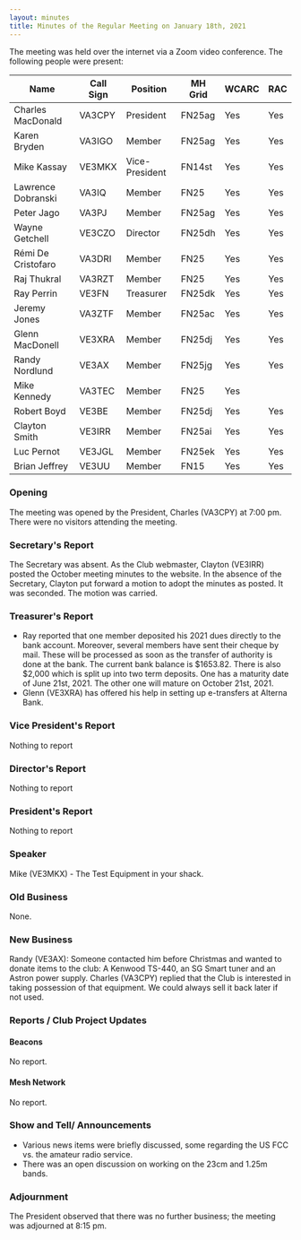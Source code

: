 ```yaml
---
layout: minutes
title: Minutes of the Regular Meeting on January 18th, 2021
---
```

The meeting was held over the internet via a Zoom video conference.
The following people were present:

| Name                   | Call Sign  | Position         | MH Grid | WCARC | RAC |
|------------------------|------------|------------------|---------|-------|-----|
| Charles MacDonald      | VA3CPY     | President        | FN25ag  | Yes   | Yes |
| Karen Bryden           | VA3IGO     | Member           | FN25ag  | Yes   | Yes |
| Mike Kassay            | VE3MKX     | Vice-President   | FN14st  | Yes   | Yes |
| Lawrence Dobranski     | VA3IQ      | Member           | FN25    | Yes   | Yes |
| Peter Jago             | VA3PJ      | Member           | FN25ag  | Yes   | Yes |
| Wayne Getchell         | VE3CZO     | Director         | FN25dh  | Yes   | Yes |
| Rémi De Cristofaro     | VA3DRI     | Member           | FN25    | Yes   | Yes |
| Raj Thukral            | VA3RZT     | Member           | FN25    | Yes   | Yes |
| Ray Perrin             | VE3FN      | Treasurer        | FN25dk  | Yes   | Yes |
| Jeremy Jones           | VA3ZTF     | Member           | FN25ac  | Yes   | Yes |
| Glenn MacDonell        | VE3XRA     | Member           | FN25dj  | Yes   | Yes |
| Randy Nordlund         | VE3AX      | Member           | FN25jg  | Yes   | Yes |
| Mike Kennedy           | VA3TEC     | Member           | FN25    | Yes   |     |
| Robert Boyd            | VE3BE      | Member           | FN25dj  | Yes   | Yes |
| Clayton Smith          | VE3IRR     | Member           | FN25ai  | Yes   | Yes |
| Luc Pernot             | VE3JGL     | Member           | FN25ek  | Yes   | Yes |
| Brian Jeffrey          | VE3UU      | Member           | FN15    | Yes   | Yes |

### Opening

The meeting was opened by the President, Charles (VA3CPY) at 7:00 pm.
There were no visitors attending the meeting.

### Secretary's Report

The Secretary was absent. As the Club webmaster, Clayton (VE3IRR) posted the October meeting minutes to the website. In the absence of the Secretary, Clayton put forward a motion to adopt the minutes as posted. It was seconded. The motion was carried.

### Treasurer's Report

- Ray reported that one member deposited his 2021 dues directly to the bank account. Moreover, several members have sent their cheque by mail. These will be processed as soon as the transfer of authority is done at the bank. The current bank balance is $1653.82. There is also $2,000 which is split up into two term deposits. One has a maturity date of June 21st, 2021. The other one will mature on October 21st, 2021.
- Glenn (VE3XRA) has offered his help in setting up e-transfers at Alterna Bank.

### Vice President's Report

Nothing to report

### Director's Report

Nothing to report

### President's Report

Nothing to report

### Speaker

Mike (VE3MKX) - The Test Equipment in your shack.

### Old Business

None.

### New Business

Randy (VE3AX): Someone contacted him before Christmas and wanted to donate items to the club: A Kenwood TS-440, an SG Smart tuner and an Astron power supply. Charles (VA3CPY) replied that the Club is interested in taking possession of that equipment. We could always sell it back later if not used.

### Reports / Club Project Updates

#### Beacons

No report.

#### Mesh Network

No report.

### Show and Tell/ Announcements

- Various news items were briefly discussed, some regarding the US FCC vs. the amateur radio service.
- There was an open discussion on working on the 23cm and 1.25m bands.

### Adjournment

The President observed that there was no further business; the meeting was adjourned at 8:15 pm.
